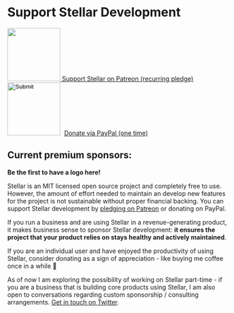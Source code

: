 # Support Stellar Development

<a href="https://www.patreon.com/gil0mendes" target="_blank">
  <img style="width:120px" src="https://s3.amazonaws.com/patreon_public_assets/toolbox/patreon.png">
  <span>Support Stellar on Patreon (recurring pledge)</span>
</a>

<form action="https://www.paypal.com/cgi-bin/webscr" method="post" target="_top">
  <input type="hidden" name="cmd" value="_s-xclick">
  <input type="hidden" name="hosted_button_id" value="QXLQ9W59J3XXJ">
  <input type="image" style="width:120px" src="https://www.paypalobjects.com/webstatic/mktg/Logo/pp-logo-200px.png" border="0" name="submit">
  <img alt="" border="0" src="https://www.paypalobjects.com/en_US/i/scr/pixel.gif" width="1" height="1">
  <a href="#"><span>Donate via PayPal (one time)</span></a>
</form>


## Current premium sponsors:

**Be the first to have a logo here!**

Stellar is an MIT licensed open source project and completely free to use.
However, the amount of effort needed to maintain an develop new features for the project is not sustainable without proper financial backing. You can support Stellar development by [pledging on Patreon](https://www.patreon.com/gil0mendes) or donating on PayPal.

If you run a business and are using Stellar in a revenue-generating product, it makes business sense to sponsor Stellar development: **it ensures the project that your product relies on stays healthy and actively maintained**.

If you are an individual user and have enjoyed the productivity of using Stellar, consider donating as a sign of appreciation - like buying me coffee once in a while 🙂

As of now I am exploring the possibility of working on Stellar part-time - if you are a business that is building core products using Stellar, I am also open to conversations regarding custom sponsorship / consulting arrangements. [Get in touch on Twitter](https://twitter.com/gil0mendes).
